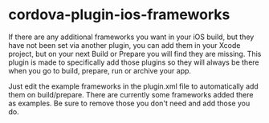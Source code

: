 cordova-plugin-ios-frameworks
======

If there are any additional frameworks you want in your iOS build, but they have not been set via another plugin, you can add them in your Xcode project, but on your next Build or Prepare you will find they are missing. This plugin is made to specifically add those plugins so they will always be there when you go to build, prepare, run or archive your app.

Just edit the example frameworks in the plugin.xml file to automatically add them on build/prepare.
There are currently some frameworks added there as examples. Be sure to remove those you don't need and add those you do.
